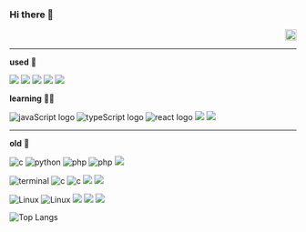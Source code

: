 ### Hi there 👋
<div align="right">
<a href="https://hits.seeyoufarm.com">
  <img src="https://hits.seeyoufarm.com/api/count/incr/badge.svg?url=https%3A%2F%2Fgithub.com%2FRalto13%2Fhit-counter&title=🥸&count_bg=%23FFFFFF&title_bg=%23000000" width="20"/>
</a>
</div>

***
**used** 🔎
<p>
<img src="https://img.shields.io/badge/tailwind-black?logo=tailwindcss&logoColor=06B6D4&logoOnly=true" />
<img src="https://img.shields.io/badge/figma-black?logo=figma&logoColor=F24E1E&logoOnly=true" />
  <img src="https://img.shields.io/badge/-redux-black?logo=redux&logoColor=764ABC&logoOnly=true"/>
  <img src="https://img.shields.io/badge/docker-black?logo=docker&logoColor=#2496ED&logoOnly=true" />
  <img src="https://img.shields.io/badge/postman-black?logo=postman&logoColor=FF6C37&logoOnly=true" />
<!--   <img src="https://img.shields.io/badge/nodejs-black?logo=node.js&logoColor=#5FA04E&logoOnly=true" /> -->
</p>

**learning** 🏃‍➡️
<p>
<img src="https://img.shields.io/badge/javascript-black?logo=javascript&logoColor=F7DF1E&logoOnly=true" alt="javaScript logo" />
  <img src="https://img.shields.io/badge/typescript-black?logo=typescript&logoColor=3178C6&logoOnly=true" alt="typeScript logo" />
  <img src="https://img.shields.io/badge/react-black?logo=react&logoColor=61DAFB&logoOnly=true" alt="react logo" />
  <img src="https://img.shields.io/badge/react query-black?logo=reactquery&logoColor=#FF4154&logoOnly=true"/>
  <img src="https://img.shields.io/badge/nextjs-black?logo=next.js&logoColor=FFFFFF&logoOnly=true"/>
<!--   <img src="https://img.shields.io/badge/storybook-black?logo=storybook&logoColor=#FF4785&logoOnly=true"/> -->
</p>

***

**old** 👻
<p>
  <img src="https://img.shields.io/badge/-black?logo=c&logoColor=A8B9CC&logoOnly=true" alt="c" />
<img src="https://img.shields.io/badge/-black?logo=python&logoColor=3776AB&logoOnly=true" alt="python" />
<img src="https://img.shields.io/badge/-black?logo=php&logoColor=777BB4&logoOnly=true" alt="php" />
<img src="https://img.shields.io/badge/-black?logo=laravel&logoColor=FF2D20&logoOnly=true" alt="php" />
<img src="https://img.shields.io/badge/-black?logo=mysql&logoColor=#4479A1&logoOnly=true" />
<!-- <img src="https://img.shields.io/badge/-black?logo=apache&logoColor=D22128&logoOnly=true" />  -->
<!-- <img src="https://img.shields.io/badge/-black?logo=apachetomcat&logoColor=F8DC75&logoOnly=true" />   -->
</p>
<p>
  <img src="https://img.shields.io/badge/-black?logo=educative&logoColor=ffffff&logoOnly=true" alt="terminal" />  
  <img src="https://img.shields.io/badge/-black?logo=burpsuite&logoColor=FF6633&logoOnly=true" alt="c" />
  <img src="https://img.shields.io/badge/-black?logo=owasp&logoColor=FFFFFF" alt="c" />
  <img src="https://img.shields.io/badge/-black?logo=metasploit&logoColor=2596CD&logoOnly=true" />
  <img src="https://img.shields.io/badge/-black?logo=kalilinux&logoColor=3776AB&logoOnly=true" />
  <!-- <img src="https://img.shields.io/badge/-black?logo=privateinternetaccess&logoColor=1E811F" alt="c" />  -->

</p>
<p>
  <img src="https://img.shields.io/badge/-black?logo=linux&logoColor=FCC624&logoOnly=true" alt="Linux" />
  <img src="https://img.shields.io/badge/-black?logo=redhat&logoColor=FF0000&logoOnly=true" alt="Linux" />
<img src="https://img.shields.io/badge/-black?logo=ubuntu&logoColor=#E95420&logoOnly=true" /> 
<!--   <img src="https://img.shields.io/badge/-black?logo=centos&logoColor=262577&logoOnly=true" />  -->
  <img src="https://img.shields.io/badge/-black?logo=raspberrypi&logoColor=A22846&logoOnly=true" />
  <img src="https://img.shields.io/badge/-black?logo=snort&logoColor=#F6A7AA&logoOnly=true" />
</p>




![Top Langs](https://github-readme-stats.vercel.app/api/top-langs/?username=ralto13&hide_progress=true&theme=dark)

<!--
**Ralto13/Ralto13** is a ✨ _special_ ✨ repository because its `README.md` (this file) appears on your GitHub profile.

Here are some ideas to get you started:

- 🔭 I’m currently working on ...
- 🌱 I’m currently learning ...
- 👯 I’m looking to collaborate on ...
- 🤔 I’m looking for help with ...
- 💬 Ask me about ...
- 📫 How to reach me: ...
- 😄 Pronouns: ...
- ⚡ Fun fact: ...
-->
